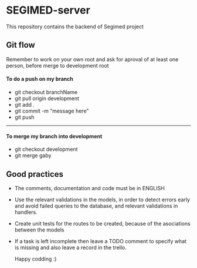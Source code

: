# SEGIMED-server
This repository contains the backend of Segimed project


## Git flow
Remember to work on your own root and ask for aproval of at least one person, before merge to development root

#### To do a push on my branch
- git checkout branchName
- git pull origin development
- git add .
- git commit -m “message here”
- git push

----------
#### To merge my branch into development
- git checkout development
- git merge gaby

## Good practices

 * The comments, documentation and code must be in ENGLISH
 * Use the relevant validations in the models, in order to detect errors early and avoid failed queries to the database, and relevant validations in handlers.
 * Create unit tests for the routes to be created, because of the asociations between the models 
 * If a task is left incomplete then leave a TODO comment to specify what is missing and also leave a record in the trello.
 
   
   Happy codding :)
